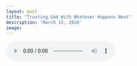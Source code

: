 ```yaml
---
layout: post
title: "Trusting God With Whatever Happens Next"
description: 'March 15, 2020'
image:
---
```


<audio controls>
  <source src="http://docs.google.com/uc?export=open&id=1Amm0Az8dj2vARImCxJQmUHQdsqjKJCpY" type="audio/mp3">
Your browser does not support the audio element.
</audio>
